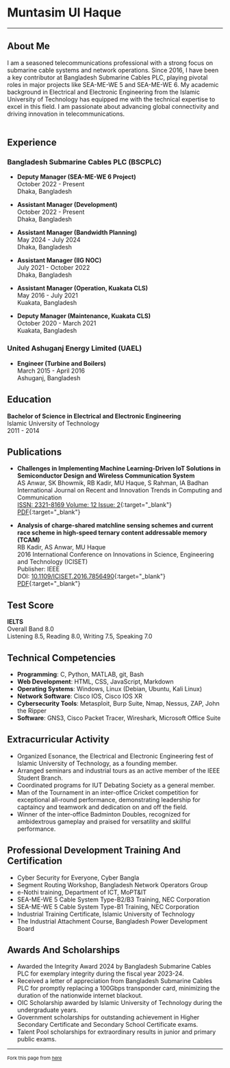 # Muntasim Ul Haque

---

## About Me
<div class="about-me">
I am a seasoned telecommunications professional with a strong focus on submarine cable systems and network operations. Since 2016, I have been a key contributor at Bangladesh Submarine Cables PLC, playing pivotal roles in major projects like SEA-ME-WE 5 and SEA-ME-WE 6. My academic background in Electrical and Electronic Engineering from the Islamic University of Technology has equipped me with the technical expertise to excel in this field. I am passionate about advancing global connectivity and driving innovation in telecommunications.
</div><br>
  
## Experience

### Bangladesh Submarine Cables PLC (BSCPLC)
- **Deputy Manager (SEA-ME-WE 6 Project)**  
	October 2022 - Present  
	Dhaka, Bangladesh  

- **Assistant Manager (Development)**  
	October 2022 - Present  
	Dhaka, Bangladesh  
	
- **Assistant Manager (Bandwidth Planning)**  
	May 2024 - July 2024  
	Dhaka, Bangladesh  
	
- **Assistant Manager (IIG NOC)**  
    July 2021 - October 2022  
	Dhaka, Bangladesh  

- **Assistant Manager (Operation, Kuakata CLS)**  
	May 2016 - July 2021  
	Kuakata, Bangladesh  

- **Deputy Manager (Maintenance, Kuakata CLS)**  
	October 2020 - March 2021  
	Kuakata, Bangladesh  

### United Ashuganj Energy Limited (UAEL)
- **Engineer (Turbine and Boilers)**  
	March 2015 - April 2016  
	Ashuganj, Bangladesh  

## Education

**Bachelor of Science in Electrical and Electronic Engineering**  
Islamic University of Technology  
2011 - 2014

## Publications

- **Challenges in Implementing Machine Learning-Driven IoT Solutions in Semiconductor Design and Wireless Communication System**  
AS Anwar, SK Bhowmik, RB Kadir, MU Haque, S Rahman, IA Badhan  
International Journal on Recent and Innovation Trends in Computing and Communication  
[ISSN: 2321-8169 Volume: 12 Issue: 2](https://ijritcc.org/index.php/ijritcc/article/view/11127){:target="_blank"}  
[PDF](https://ijritcc.org/index.php/ijritcc/article/view/11127/8561){:target="_blank"}

- **Analysis of charge-shared matchline sensing schemes and current race scheme in high-speed ternary content addressable memory (TCAM)**  
RB Kadir, AS Anwar, MU Haque  
2016 International Conference on Innovations in Science, Engineering and Technology (ICISET)  
Publisher: IEEE  
DOI: [10.1109/ICISET.2016.7856490](https://ieeexplore.ieee.org/document/7856490#:~:text=DOI%3A%2010.1109/ICISET.2016.7856490){:target="_blank"}  
[PDF](http://103.82.172.44:8080/xmlui/handle/123456789/1058){:target="_blank"} 

## Test Score

**IELTS**  
Overall Band 8.0  
Listening 8.5, Reading 8.0, Writing 7.5, Speaking 7.0 

## Technical Competencies

- **Programming**: C, Python, MATLAB, git, Bash  
- **Web Development**: HTML, CSS, JavaScript, Markdown  
- **Operating Systems**: Windows, Linux (Debian, Ubuntu, Kali Linux)  
- **Network Software**: Cisco IOS, Cisco IOS XR  
- **Cybersecurity Tools**: Metasploit, Burp Suite, Nmap, Nessus, ZAP, John the Ripper  
- **Software**: GNS3, Cisco Packet Tracer, Wireshark, Microsoft Office Suite  

## Extracurricular Activity

- Organized Esonance, the Electrical and Electronic Engineering fest of Islamic University of Technology, as a founding member.
- Arranged seminars and industrial tours as an active member of the IEEE Student Branch.
- Coordinated programs for IUT Debating Society as a general member.
- Man of the Tournament in an inter-office Cricket competition for exceptional all-round performance, demonstrating leadership for captaincy and teamwork and dedication on and off the field.
- Winner of the inter-office Badminton Doubles, recognized for ambidextrous gameplay and praised for versatility and skillful performance.

## Professional Development Training And Certification

- Cyber Security for Everyone, Cyber Bangla
- Segment Routing Workshop, Bangladesh Network Operators Group
- e-Nothi training, Department of ICT, MoPT&IT
- SEA-ME-WE 5 Cable System Type-B2/B3 Training, NEC Corporation
- SEA-ME-WE 5 Cable System Type-B1 Training, NEC Corporation
- Industrial Training Certificate, Islamic University of Technology
- The Industrial Attachment Course, Bangladesh Power Development Board

## Awards And Scholarships

- Awarded the Integrity Award 2024 by Bangladesh Submarine Cables PLC for exemplary integrity during the fiscal year 2023-24.
- Received a letter of appreciation from Bangladesh Submarine Cables PLC for promptly replacing a 100Gbps transponder card, minimizing the duration of the nationwide internet blackout.
- OIC Scholarship awarded by Islamic University of Technology during the undergraduate years.
- Government scholarships for outstanding achievement in Higher Secondary Certificate and Secondary School Certificate exams.
- Talent Pool scholarships for extraordinary results in junior and primary public exams.

---

<p style="font-size:11px">Fork this page from <a href="https://github.com/muntasimulhaque/muntasimulhaque.github.io" target="_blank">here</a></p>
